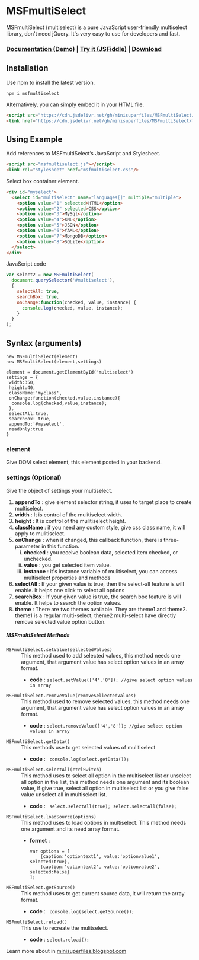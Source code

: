 # MSFmultiSelect
MSFmultiSelect (multiselect) is a pure JavaScript user-friendly multiselect library, don't need jQuery. It's very easy to use for developers and fast.
### [Documentation (Demo)](https://minisuperfiles.blogspot.com/p/documentation.html?project=msfmultiselect) | [Try it (JSFiddle)](https://jsfiddle.net/minisuperfiles/r0L2yusd/) | [Download](https://github.com/minisuperfiles/MSFmultiSelect/archive/2.0.zip)
## Installation
Use npm to install the latest version.
```
npm i msfmultiselect
```
Alternatively, you can simply embed it in your HTML file.
```html
<script src="https://cdn.jsdelivr.net/gh/minisuperfiles/MSFmultiSelect/msfmultiselect.min.js"></script>
<link href="https://cdn.jsdelivr.net/gh/minisuperfiles/MSFmultiSelect/msfmultiselect.min.css" rel="stylesheet"/>
```
## Using Example
Add references to MSFmultiSelect’s JavaScript and Stylesheet.
```html
<script src="msfmultiselect.js"></script>
<link rel="stylesheet" href="msfmultiselect.css"/>
```
Select box container element.
```html
<div id="myselect">
  <select id="multiselect" name="languages[]" multiple="multiple">
    <option value="1" selected>HTML</option>
    <option value="2" selected>CSS</option>
    <option value="3">MySql</option>
    <option value="4">XML</option>
    <option value="5">JSON</option>
    <option value="6">YAML</option>
    <option value="7">MongoDB</option>
    <option value="8">SQLite</option>
  </select>
</div>
```
JavaScript code
```javascript
var select2 = new MSFmultiSelect(
  document.querySelector('#multiselect'),
  {
    selectAll: true,
    searchBox: true,
    onChange:function(checked, value, instance) {
      console.log(checked, value, instance);
    }
  }
);
```
## Syntax (arguments)
```
new MSFmultiSelect(element)
new MSFmultiSelect(element,settings)

element = document.getElementById('multiselect')
settings = {
 width:350,
 height:40,
 className:'myclass',
 onChange:function(checked,value,instance){
  console.log(checked,value,instance);
 },
 selectAll:true,
 searchBox: true,
 appendTo:'#myselect',
 readOnly:true
}
```
### element
Give DOM select element, this element posted in your backend.
### settings (Optional)
Give the object of settings your multiselect.
<ol type="1"><li><b>appendTo</b> : give element selector string, it uses to target place to create multiselect.</li>
<li><b>width</b> : It is control of the mulitiselect width.</li>
  <li><b>height</b> :  It is control of the mulitiselect height.</li>
  <li><b>className</b> : if you need any custom style, give css class name, it will apply to mulitiselect.</li>
  <li><b>onChange</b> : when it changed, this callback function, there is three-parameter in this function.<ol type="i"><li><b>checked</b> : you receive boolean data, selected item checked, or unchecked.</li>
  <li><b>value</b> : you get selected item value.</li>
  <li><b>instance</b> : it's instance variable of mulitiselect, you can access multiselect properties and methods</li></ol></li>
  <li><b>selectAll</b> : If your given value is true, then the select-all feature is will enable. It helps one click to select all options</li>
  <li><b>searchBox</b> : If your given value is true, the search box feature is will enable. It helps to search the option values.</li>
  <li><b>theme</b> : There are two themes available. They are theme1 and theme2. theme1 is a regular multi-select, theme2 multi-select have directly remove selected value option button.</li></ol>
<h5>MSFmultiSelect Methods</h5><dl>
  <dt><code>MSFmultiSelect.setValue(sellectedValues)</code></dt>
<dd>This method used to add selected values, this method needs one argument, that argument value has select option values in an array format.<ul>
<li><b>code</b> : <code>select.setValue(['4','8']); //give select option values in array</code></li></ul></dd>
<dt><code>MSFmultiSelect.removeValue(removeSellectedValues)</code></dt>
  <dd>This method used to remove selected values, this method needs one argument, that argument value has select option values in an array format.<ul>
<li><b>code</b> : <code>select.removeValue(['4','8']); //give select option values in array</code></li></dd>
<dt><code>MSFmultiSelect.getData()</code></dt>
  <dd>This methods use to get selected values of mulitiselect<ul>
<li><b>code</b> : <code> console.log(select.getData());</code></li></ul></dd>
<dt><code>MSFmultiSelect.selectAll(ctrlSwitch)</code></dt>
  <dd>This method uses to select all option in the multiselect list or unselect all option in the list, this method needs one argument and its boolean value, if give true, select all option in multiselect list or you give false value unselect all in multiselect list.<ul>
<li><b>code</b> : <code> select.selectAll(true); select.selectAll(false);</code></li></ul></dd>
  <dt><code>MSFmultiSelect.loadSource(options)</code></dt>
  <dd>This method uses to load options in multiselect. This method needs one argument and its need array format.<ul>
<li><b>formet</b> : 
<pre><code>var options = [
    {caption:'optiontext1', value:'optionvalue1', selected:true},
    {caption:'optiontext2', value:'optionvalue2', selected:false}
];</code></pre>
</li>
</ul></dd><dt><code>MSFmultiSelect.getSource()</code></dt>
<dd>This method uses to get current source data, it will return the array format.<ul>
<li><b>code</b> : <code> console.log(select.getSource());</code></li></ul></dd><dt><code>MSFmultiSelect.reload()</code></dt><dd>This use to recreate the mulitselect.<ul>
<li><b>code</b> : <code>select.reload();</code></li></ul></dd></dl>


Learn more about in [minisuperfiles.blogspot.com](https://minisuperfiles.blogspot.com)

